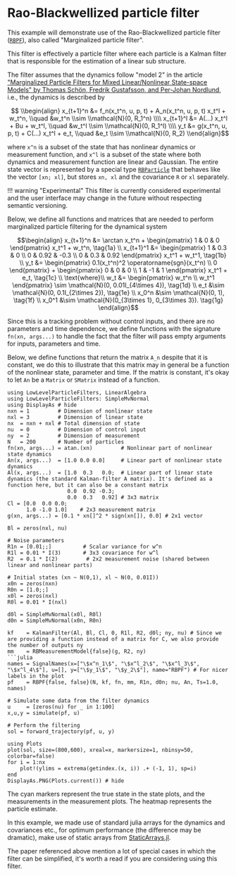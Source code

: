 # Rao-Blackwellized particle filter

This example will demonstrate use of the Rao-Blackwellized particle filter ([`RBPF`](@ref)), also called "Marginalized particle filter".

This filter is effectively a particle filter where each particle is a Kalman filter that is responsible for the estimation of a linear sub structure.

The filter assumes that the dynamics follow "model 2" in the article ["Marginalized Particle Filters for Mixed Linear/Nonlinear State-space Models" by Thomas Schön, Fredrik Gustafsson, and Per-Johan Nordlund](https://people.isy.liu.se/rt/schon/Publications/SchonGN2004.pdf), i.e., the dynamics is described by
```math
 \\begin{align}
     x_{t+1}^n &= f_n(x_t^n, u, p, t) + A_n(x_t^n, u, p, t) x_t^l + w_t^n, \\quad &w_t^n \\sim \\mathcal{N}(0, R_1^n) \\\\
     x_{t+1}^l &= A(...) x_t^l + Bu + w_t^l, \\quad &w_t^l \\sim \\mathcal{N}(0, R_1^l) \\\\
     y_t &= g(x_t^n, u, p, t) + C(...) x_t^l + e_t, \\quad &e_t \\sim \\mathcal{N}(0, R_2)
 \\end{align}
```
where ``x^n`` is a subset of the state that has nonlinear dynamics or measurement function, and ``x^l`` is a subset of the state where both dynamics and measurement function are linear and Gaussian. The entire state vector is represented by a special type [`RBParticle`](@ref) that behaves like the vector `[xn; xl]`, but stores `xn, xl` and the covariance `R` or `xl` separately.

!!! warning "Experimental"
    This filter is currently considered experimental and the user interface may change in the future without respecting semantic versioning.


Below, we define all functions and matrices that are needed to perform marginalized particle filtering for the dynamical system
```math
\begin{align}
x_{t+1}^n &= \arctan x_t^n + \begin{pmatrix} 1 & 0 & 0 \end{pmatrix} x_t^1 + w_t^n, \tag{1a} \\
x_{t+1}^1 &= \begin{pmatrix}
1 & 0.3 & 0 \\
0 & 0.92 & -0.3 \\
0 & 0.3 & 0.92
\end{pmatrix} x_t^1 + w_t^1, \tag{1b} \\
y_t &= \begin{pmatrix}
0.1(x_t^n)^2 \operatorname{sgn}(x_t^n) \\
0
\end{pmatrix} + \begin{pmatrix}
0 & 0 & 0 \\
1 & -1 & 1
\end{pmatrix} x_t^1 + e_t, \tag{1c} \\
\text{where}\\
w_t &= \begin{pmatrix}
w_t^n \\
w_t^1
\end{pmatrix} \sim \mathcal{N}(0, 0.01I_{4\times 4}), \tag{1d} \\
e_t &\sim \mathcal{N}(0, 0.1I_{2\times 2}), \tag{1e} \\
x_0^n &\sim \mathcal{N}(0, 1), \tag{1f} \\
x_0^1 &\sim \mathcal{N}(0_{3\times 1}, 0_{3\times 3}). \tag{1g}
\end{align}
```

Since this is a tracking problem without control inputs, and there are no parameters and time dependence, we define functions with the signature `fn(xn, args...)` to handle the fact that the filter will pass empty arguments for inputs, parameters and time.

Below, we define functions that return the matrix ``A_n`` despite that it is constant, we do this to illustrate that this matrix may in general be a function of the nonlinear state, parameter and time. If the matrix is constant, it's okay to let `An` be a `Matrix` or `SMatrix` instead of a function.

```@example RBPF
using LowLevelParticleFilters, LinearAlgebra
using LowLevelParticleFilters: SimpleMvNormal
using DisplayAs # hide
nxn = 1         # Dimension of nonlinear state
nxl = 3         # Dimension of linear state
nx  = nxn + nxl # Total dimension of state
nu  = 0         # Dimension of control input
ny  = 2         # Dimension of measurement
N   = 200       # Number of particles
fn(xn, args...) = atan.(xn)         # Nonlinear part of nonlinear state dynamics
An(x, args...)  = [1.0 0.0 0.0]     # Linear part of nonlinear state dynamics
Al(x, args...)  = [1.0  0.3   0.0;  # Linear part of linear state dynamics (the standard Kalman-filter A matrix). It's defined as a function here, but it can also be a constant matrix 
                   0.0  0.92 -0.3; 
                   0.0  0.3   0.92] # 3x3 matrix
Cl = [0.0  0.0 0.0; 
      1.0 -1.0 1.0]    # 2x3 measurement matrix
g(xn, args...) = [0.1 * xn[]^2 * sign(xn[]), 0.0] # 2x1 vector

Bl = zeros(nxl, nu)

# Noise parameters
R1n = [0.01;;]          # Scalar variance for w^n
R1l = 0.01 * I(3)       # 3x3 covariance for w^l
R2  = 0.1 * I(2)         # 2x2 measurement noise (shared between linear and nonlinear parts)

# Initial states (xn ~ N(0,1), xl ~ N(0, 0.01I))
x0n = zeros(nxn)
R0n = [1.0;;]
x0l = zeros(nxl)
R0l = 0.01 * I(nxl)

d0l = SimpleMvNormal(x0l, R0l)
d0n = SimpleMvNormal(x0n, R0n)

kf    = KalmanFilter(Al, Bl, Cl, 0, R1l, R2, d0l; ny, nu) # Since we are providing a function instead of a matrix for C, we also provide the number of outputs ny
mm    = RBMeasurementModel{false}(g, R2, ny)
```julia
names = SignalNames(x=["\$x^n_1\$", "\$x^l_2\$", "\$x^l_3\$", "\$x^l_4\$"], u=[], y=["\$y_1\$", "\$y_2\$"], name="RBPF") # For nicer labels in the plot
pf    = RBPF{false, false}(N, kf, fn, mm, R1n, d0n; nu, An, Ts=1.0, names)

# Simulate some data from the filter dynamics
u     = [zeros(nu) for _ in 1:100]
x,u,y = simulate(pf, u)

# Perform the filtering
sol = forward_trajectory(pf, u, y)

using Plots
plot(sol, size=(800,600), xreal=x, markersize=1, nbinsy=50, colorbar=false)
for i = 1:nx
    plot!(ylims = extrema(getindex.(x, i)) .+ (-1, 1), sp=i)
end
DisplayAs.PNG(Plots.current()) # hide
```
The cyan markers represent the true state in the state plots, and the measurements in the measurement plots. The heatmap represents the particle estimate.


In this example, we made use of standard julia arrays for the dynamics and covariances etc., for optimum performance (the difference may be dramatic), make use of static arrays from [StaticArrays.jl](https://github.com/JuliaArrays/StaticArrays.jl). 

The paper referenced above mention a lot of special cases in which the filter can be simplified, it's worth a read if you are considering using this filter.